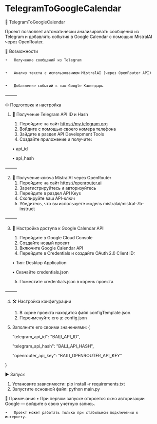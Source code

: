 # TelegramToGoogleCalendar

📅 TelegramToGoogleCalendar

Проект позволяет автоматически анализировать сообщения из Telegram и добавлять события в Google Calendar с помощью MistralAI через OpenRouter.

🚀 Возможности


	•	Получение сообщений из Telegram


	•	Анализ текста с использованием MistralAI (через OpenRouter API)


	•	Добавление событий в ваш Google Календарь

⸻

⚙️ Подготовка и настройка

1. 🔑 Получение Telegram API ID и Hash
	1.	Перейдите на сайт https://my.telegram.org
	2.	Войдите с помощью своего номера телефона
	3.	Зайдите в раздел API Development Tools
	4.	Создайте приложение и получите:


	•	api_id


	•	api_hash

⸻

2. 🧠 Получение ключа MistralAI через OpenRouter
	1.	Перейдите на сайт https://openrouter.ai
	2.	Зарегистрируйтесь и авторизуйтесь
	3.	Перейдите в раздел API Keys
	4.	Скопируйте ваш API-ключ
	5.	Убедитесь, что вы используете модель mistralai/mistral-7b-instruct

⸻

3. 📅 Настройка доступа к Google Calendar API
	1.	Перейдите в Google Cloud Console
	2.	Создайте новый проект
	3.	Включите Google Calendar API
	4.	Перейдите в Credentials и создайте OAuth 2.0 Client ID:


	•	Тип: Desktop Application


	•	Скачайте credentials.json


	5.	Поместите credentials.json в корень проекта.

⸻

4. 🛠 Настройка конфигурации
	1.	В корне проекта находится файл configTemplate.json.
	2.	Переименуйте его в:
      config.json
 3.	Заполните его своими значениями:
  {


    "telegram_api_id": "ВАШ_API_ID",


    "telegram_api_hash": "ВАШ_API_HASH",


    "openrouter_api_key": "ВАШ_OPENROUTER_API_KEY"


  }

▶️ Запуск
 1.	Установите зависимости:
      pip install -r requirements.txt
 2.	Запустите основной файл:
      python main.py

📝 Примечания
	•	При первом запуске откроется окно авторизации Google — войдите в свою учетную запись.


	•	Проект может работать только при стабильном подключении к интернету.







